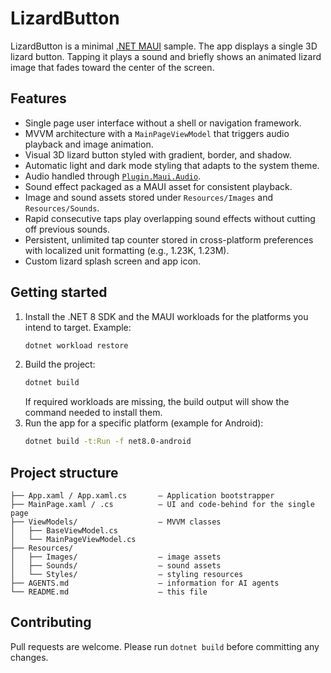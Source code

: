 # LizardButton

LizardButton is a minimal [.NET MAUI](https://learn.microsoft.com/dotnet/maui/what-is-maui) sample. The app displays a single 3D lizard button. Tapping it plays a sound and briefly shows an animated lizard image that fades toward the center of the screen.

## Features

- Single page user interface without a shell or navigation framework.
- MVVM architecture with a `MainPageViewModel` that triggers audio playback and image animation.
- Visual 3D lizard button styled with gradient, border, and shadow.
- Automatic light and dark mode styling that adapts to the system theme.
- Audio handled through [`Plugin.Maui.Audio`](https://github.com/jfversluis/Plugin.Maui.Audio).
- Sound effect packaged as a MAUI asset for consistent playback.
- Image and sound assets stored under `Resources/Images` and `Resources/Sounds`.
- Rapid consecutive taps play overlapping sound effects without cutting off previous sounds.
- Persistent, unlimited tap counter stored in cross-platform preferences with localized unit formatting (e.g., 1.23K, 1.23M).
- Custom lizard splash screen and app icon.

## Getting started

1. Install the .NET 8 SDK and the MAUI workloads for the platforms you intend to target. Example:
   ```bash
   dotnet workload restore
   ```
2. Build the project:
   ```bash
   dotnet build
   ```
   If required workloads are missing, the build output will show the command needed to install them.
3. Run the app for a specific platform (example for Android):
   ```bash
   dotnet build -t:Run -f net8.0-android
   ```

## Project structure

```
├── App.xaml / App.xaml.cs       – Application bootstrapper
├── MainPage.xaml / .cs          – UI and code-behind for the single page
├── ViewModels/                  – MVVM classes
│   ├── BaseViewModel.cs
│   └── MainPageViewModel.cs
├── Resources/
│   ├── Images/                  – image assets
│   ├── Sounds/                  – sound assets
│   └── Styles/                  – styling resources
├── AGENTS.md                    – information for AI agents
└── README.md                    – this file
```

## Contributing

Pull requests are welcome. Please run `dotnet build` before committing any changes.
